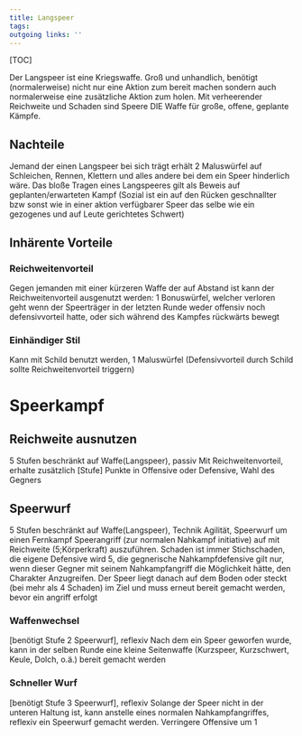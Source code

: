 ```yaml
---
title: Langspeer  
tags:   
outgoing links: ''  
---
```

[TOC]

Der Langspeer ist eine Kriegswaffe. Groß und unhandlich, benötigt (normalerweise) nicht nur eine Aktion zum bereit machen sondern auch normalerweise eine zusätzliche Aktion zum holen. Mit verheerender Reichweite und Schaden sind Speere DIE Waffe für große, offene, geplante Kämpfe.
## Nachteile
Jemand der einen Langspeer bei sich trägt erhält 2 Maluswürfel auf Schleichen, Rennen, Klettern und alles andere bei dem ein Speer hinderlich wäre. Das bloße Tragen eines Langspeeres gilt als Beweis auf geplanten/erwarteten Kampf (Sozial ist ein auf den Rücken geschnallter bzw sonst wie in einer aktion verfügbarer Speer das selbe wie ein gezogenes und auf Leute gerichtetes Schwert)
## Inhärente Vorteile
### Reichweitenvorteil
Gegen jemanden mit einer kürzeren Waffe der auf Abstand ist kann der Reichweitenvorteil ausgenutzt werden:
1 Bonuswürfel, welcher verloren geht wenn der Speerträger in der letzten Runde weder offensiv noch defensivvorteil hatte, oder sich während des Kampfes rückwärts bewegt
### Einhändiger Stil
Kann mit Schild benutzt werden, 1 Maluswürfel 
(Defensivvorteil durch Schild sollte Reichweitenvorteil triggern)

# Speerkampf
## Reichweite ausnutzen
5 Stufen beschränkt auf Waffe(Langspeer), passiv
Mit Reichweitenvorteil, erhalte zusätzlich [Stufe] Punkte in Offensive oder Defensive, Wahl des Gegners
## Speerwurf 
5 Stufen beschränkt auf Waffe(Langspeer), Technik
Agilität, Speerwurf um einen Fernkampf Speerangriff (zur normalen Nahkampf initiative) auf mit Reichweite (5;Körperkraft)  auszuführen. Schaden ist immer Stichschaden, die eigene Defensive wird 5, die gegnerische Nahkampfdefensive gilt nur, wenn dieser Gegner mit seinem Nahkampfangriff die Möglichkeit hätte, den Charakter Anzugreifen. 
Der Speer liegt danach auf dem Boden oder steckt (bei mehr als 4 Schaden) im Ziel und muss erneut bereit gemacht werden, bevor ein angriff erfolgt
### Waffenwechsel
[benötigt Stufe 2 Speerwurf], reflexiv
Nach dem ein Speer geworfen wurde, kann in der selben Runde eine kleine Seitenwaffe (Kurzspeer, Kurzschwert, Keule, Dolch, o.ä.) bereit gemacht werden
### Schneller Wurf
[benötigt Stufe 3 Speerwurf], reflexiv
Solange der Speer nicht in der unteren Haltung ist, kann anstelle eines normalen Nahkampfangriffes, reflexiv ein Speerwurf gemacht werden. Verringere Offensive um 1
